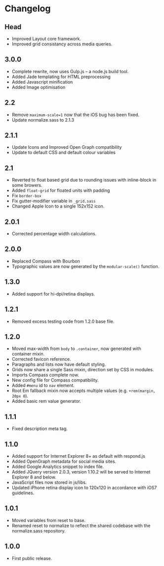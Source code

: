 # Changelog

## Head
+ Improved Layout core framework.
+ Improved grid consistancy across media queries.

## 3.0.0
+ Complete rewrite, now uses Gulp.js – a node.js build tool.
+ Added Jade templating for HTML preprocessing
+ Added Javascript minification
+ Added Image optimisation

## 2.2
+ Remove `maximum-scale=1` now that the iOS bug has been fixed.
+ Update normalize.sass to 2.1.3

## 2.1.1
+ Update Icons and Improved Open Graph compatibility
+ Update to default CSS and default colour variables

## 2.1
+ Reverted to float based grid due to rounding issues with inline-block in some browers.
+ Added `float-grid` for floated units with padding
+ Fix `border-box`
+ Fix gutter-modifier variable in `_grid.sass`
+ Changed Apple Icon to a single 152x152 icon.

## 2.0.1
+ Corrected percentage width calculations.

## 2.0.0
+ Replaced Compass with Bourbon
+ Typographic values are now generated by the `modular-scale()` function.

## 1.3.0
+ Added support for hi-dpi/retina displays.

## 1.2.1
+ Removed excess testing code from 1.2.0 base file.

## 1.2.0
+ Moved max-width from `body` to `.container`, now generated with container mixin.
+ Corrected favicon reference.
+ Paragraphs and lists now have default styling.
+ Grids now share a single Sass mixin, direction set by CSS in modules.
+ Imports Compass complete now.
+ New config file for Compass compatibility.
+ Added `#menu` id to `nav` element.
+ Root Em fallback mixin now accepts multiple values (e.g. `+rem(margin, 20px 0`).
+ Added basic rem value generator.

## 1.1.1
+ Fixed description meta tag.

## 1.1.0
+ Added support for Internet Explorer 8+ as default with respond.js
+ Added OpenGraph metadata for social media sites.
+ Added Google Analytics snippet to index file.
+ Added JQuery version 2.0.3, version 1.10.2 will be served to Internet Explorer 8 and below.
+ JavaScript files now stored in js/libs.
+ Updated iPhone retina display icon to 120x120 in accordance with iOS7 guidelines.

## 1.0.1
+ Moved variables from reset to base.
+ Renamed reset to normalize to reflect the shared codebase with the normalize.sass repository.

## 1.0.0
+ First public release.
